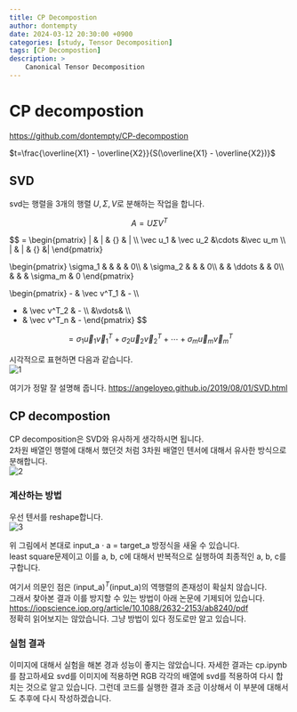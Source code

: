 ```yaml
---
title: CP Decompostion
author: dontempty
date: 2024-03-12 20:30:00 +0900
categories: [study, Tensor Decomposition]
tags: [CP Decompostion]
description: >
    Canonical Tensor Decomposition
---
```


# CP decompostion
<https://github.com/dontempty/CP-decompostion>

$t=\frac{\overline{X1} - \overline{X2}}{S(\overline{X1} - \overline{X2})}$

## SVD
svd는 행렬을 3개의 행렬 $U, \Sigma, V$로 분해하는 작업을 합니다.  

$$A = U\Sigma V^T$$  

$$ 
= \begin{pmatrix} |  & | & {} & | \\\\
 \vec u_1 & \vec u_2 &\cdots &\vec u_m \\\\
 |  & | & {} &| \end{pmatrix} 
 
\begin{pmatrix} 
\sigma_1 &  &  &  & 0\\\\
 & \sigma_2 &  &  & 0\\\\
 & & \ddots &     & 0\\\\
 & & & \sigma_m   & 0
\end{pmatrix}

\begin{pmatrix}  - & \vec v^T_1 & - \\\\
- & \vec v^T_2 & - \\\\
  &\vdots& \\\\
- & \vec v^T_n & -
\end{pmatrix}
$$  

$$= \sigma_1 \vec u_1 \vec v_1^T + \sigma_2 \vec u_2 \vec v_2^T +\cdots+ \sigma_m \vec u_m \vec v_m^T $$

시각적으로 표현하면 다음과 같습니다.  
![1](https://github.com/dontempty/tensor-decompostion/assets/155451345/2c256996-2bac-4f43-8a51-a529fe8b8d81)

여기가 정말 잘 설명해 줍니다.
<https://angeloyeo.github.io/2019/08/01/SVD.html>

## CP decompostion 
CP decomposition은 SVD와 유사하게 생각하시면 됩니다.   
2차원 배열인 행렬에 대해서 했던것 처럼 3차원 배열인 텐서에 대해서 유사한 방식으로 분해합니다.   
![2](https://github.com/dontempty/tensor-decompostion/assets/155451345/4380f47d-7bdd-4a5b-a3fc-753f2d8f7c6d)


### 계산하는 방법
우선 텐서를 reshape합니다.  
![3](https://github.com/dontempty/tensor-decompostion/assets/155451345/a6472ae1-c9e6-437d-a5cf-18f9d9005489)

위 그림에서 본대로 input_a $\cdot$ a = target_a 방정식을 새울 수 있습니다.  
least square문제이고 이를 a, b, c에 대해서 반복적으로 실행하여 최종적인 a, b, c를 구합니다.  

여기서 의문인 점은 (input_a)$^{T}$(input_a)의 역행렬의 존재성이 확실치 않습니다.  
그래서 찾아본 결과 이를 방지할 수 있는 방법이 아래 논문에 기제되어 있습니다.  
<https://iopscience.iop.org/article/10.1088/2632-2153/ab8240/pdf>  
정확히 읽어보지는 않았습니다. 그냥 방법이 있다 정도로만 알고 있습니다.

### 실험 결과 
이미지에 대해서 실험을 해본 경과 성능이 좋지는 않았습니다.
자세한 결과는 cp.ipynb를 참고하세요
svd를 이미지에 적용하면 RGB 각각의 배열에 svd를 적용하여 다시 합치는 것으로 알고 있습니다.
그런데 코드를 실행한 결과 조금 이상해서 이 부분에 대해서도 추후에 다시 작성하겠습니다.

